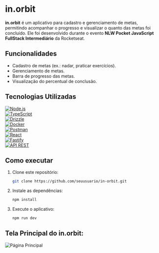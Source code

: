 # in.orbit

**in.orbit** é um aplicativo para cadastro e gerenciamento de metas, permitindo acompanhar o progresso e visualizar o quanto das metas foi concluído. Ele foi desenvolvido durante o evento **NLW Pocket JavaScript FullStack Intermediário** da Rocketseat.

## Funcionalidades

- Cadastro de metas (ex.: nadar, praticar exercícios).
- Gerenciamento de metas.
- Barra de progresso das metas.
- Visualização do percentual de conclusão.

## Tecnologias Utilizadas

[![Node.js](https://img.shields.io/badge/-Node.js-339933?style=for-the-badge&logo=node.js&logoColor=white)](https://nodejs.org/)  
[![TypeScript](https://img.shields.io/badge/-TypeScript-007ACC?style=for-the-badge&logo=typescript&logoColor=white)](https://www.typescriptlang.org/)  
[![Drizzle](https://img.shields.io/badge/-Drizzle-4C4C4C?style=for-the-badge&logo=drizzle&logoColor=white)](https://orm.drizzle.team/)  
[![Docker](https://img.shields.io/badge/-Docker-2496ED?style=for-the-badge&logo=docker&logoColor=white)](https://www.docker.com/)  
[![Postman](https://img.shields.io/badge/-Postman-FF6C37?style=for-the-badge&logo=postman&logoColor=white)](https://www.postman.com/)  
[![React](https://img.shields.io/badge/-React-61DAFB?style=for-the-badge&logo=react&logoColor=white)](https://reactjs.org/)  
[![Fastify](https://img.shields.io/badge/-Fastify-000000?style=for-the-badge&logo=fastify&logoColor=white)](https://www.fastify.io/)  
[![API REST](https://img.shields.io/badge/-API%20REST-00a7c9?style=for-the-badge)](https://en.wikipedia.org/wiki/Representational_state_transfer)

## Como executar

1. Clone este repositório:
   ```bash
   git clone https://github.com/seuusuario/in-orbit.git
2. Instale as dependências:
   ```bash
   npm install
3. Execute o aplicativo:
   ```bash
   npm run dev

## Tela Principal do in.orbit:

![Página Principal](./image.png)

